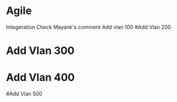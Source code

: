 # Agile
Integeration Check
Mayank's comment
Add vlan 100
#Add Vlan 200
# Add Vlan 300
# Add Vlan 400
#Add Vlan 500
